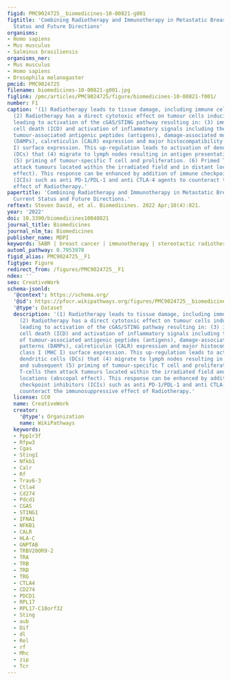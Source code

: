 ```yaml
---
figid: PMC9024725__biomedicines-10-00821-g001
figtitle: 'Combining Radiotherapy and Immunotherapy in Metastatic Breast Cancer: Current
  Status and Future Directions'
organisms:
- Homo sapiens
- Mus musculus
- Salminus brasiliensis
organisms_ner:
- Mus musculus
- Homo sapiens
- Drosophila melanogaster
pmcid: PMC9024725
filename: biomedicines-10-00821-g001.jpg
figlink: /pmc/articles/PMC9024725/figure/biomedicines-10-00821-f001/
number: F1
caption: '(1) Radiotherapy leads to tissue damage, including immune cell depletion.
  (2) Radiotherapy has a direct cytotoxic effect on tumour cells inducing DNA damage
  leading to activation of the cGAS/STING pathway resulting in: (3) immunological
  cell death (ICD) and activation of inflammatory signals including the release of
  tumour-associated antigenic peptides (antigens), damage-associated molecular patterns
  (DAMPs), calreticulin (CALR) expression and major histocompatibility class I (MHC
  I) surface expression. This up-regulation leads to activation of dendritic cells
  (DCs) that (4) migrate to lymph nodes resulting in antigen presentation and subsequent
  (5) priming of tumour-specific T cell and proliferation. (6) Primed T-cells then
  attack tumours located within the irradiated field and in distant locations (abscopal
  effect). This response can be enhanced by addition of immune checkpoint inhibitors
  (ICIs) such as anti PD-1/PDL-1 and anti CTLA-4 agents to counteract the immunosuppressive
  effect of Radiotherapy.'
papertitle: 'Combining Radiotherapy and Immunotherapy in Metastatic Breast Cancer:
  Current Status and Future Directions.'
reftext: Steven David, et al. Biomedicines. 2022 Apr;10(4):821.
year: '2022'
doi: 10.3390/biomedicines10040821
journal_title: Biomedicines
journal_nlm_ta: Biomedicines
publisher_name: MDPI
keywords: SABR | breast cancer | immunotherapy | stereotactic radiotherapy | immuno-oncology
automl_pathway: 0.7953978
figid_alias: PMC9024725__F1
figtype: Figure
redirect_from: /figures/PMC9024725__F1
ndex: ''
seo: CreativeWork
schema-jsonld:
  '@context': https://schema.org/
  '@id': https://pfocr.wikipathways.org/figures/PMC9024725__biomedicines-10-00821-g001.html
  '@type': Dataset
  description: '(1) Radiotherapy leads to tissue damage, including immune cell depletion.
    (2) Radiotherapy has a direct cytotoxic effect on tumour cells inducing DNA damage
    leading to activation of the cGAS/STING pathway resulting in: (3) immunological
    cell death (ICD) and activation of inflammatory signals including the release
    of tumour-associated antigenic peptides (antigens), damage-associated molecular
    patterns (DAMPs), calreticulin (CALR) expression and major histocompatibility
    class I (MHC I) surface expression. This up-regulation leads to activation of
    dendritic cells (DCs) that (4) migrate to lymph nodes resulting in antigen presentation
    and subsequent (5) priming of tumour-specific T cell and proliferation. (6) Primed
    T-cells then attack tumours located within the irradiated field and in distant
    locations (abscopal effect). This response can be enhanced by addition of immune
    checkpoint inhibitors (ICIs) such as anti PD-1/PDL-1 and anti CTLA-4 agents to
    counteract the immunosuppressive effect of Radiotherapy.'
  license: CC0
  name: CreativeWork
  creator:
    '@type': Organization
    name: WikiPathways
  keywords:
  - Ppp1r3f
  - Rfpw3
  - Cgas
  - Sting1
  - Nfkb1
  - Calr
  - Rf
  - Trav6-3
  - Ctla4
  - Cd274
  - Pdcd1
  - CGAS
  - STING1
  - IFNA1
  - NFKB1
  - CALR
  - HLA-C
  - GNPTAB
  - TRBV20OR9-2
  - TRA
  - TRB
  - TRD
  - TRG
  - CTLA4
  - CD274
  - PDCD1
  - RPL17
  - RPL17-C18orf32
  - Sting
  - aub
  - Dif
  - dl
  - Rel
  - rf
  - Mhc
  - zip
  - Tcr
---
```

